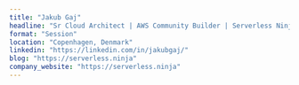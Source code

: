 ```yaml
---
title: "Jakub Gaj"
headline: "Sr Cloud Architect | AWS Community Builder | Serverless Ninja"
format: "Session"
location: "Copenhagen, Denmark"
linkedin: "https://linkedin.com/in/jakubgaj/"
blog: "https://serverless.ninja"
company_website: "https://serverless.ninja"
---
```

